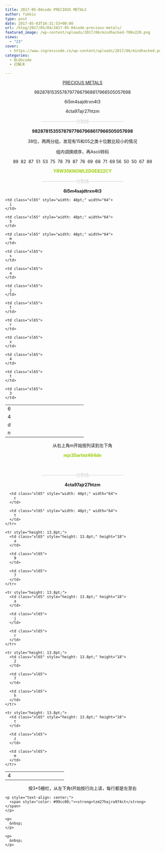 ```yaml
---
title: 2017-05-04code PRECIOUS METALS
author: fukkix
type: post
date: 2017-05-03T16:31:53+00:00
url: /blog/2017/05/04/2017-05-04code-precious-metals/
featured_image: /wp-content/uploads/2017/06/mindhacked-700x220.png
views:
  - "23"
cover:
  - https://www.ingresscode.cn/wp-content/uploads/2017/06/mindhacked.png
categories:
  - BLOGcode
  - 已解决

---
```

<p style="text-align: center;">
  <a href="http://investigate.ingress.com/2017/05/04/precious-metals/" target="_blank" rel="noopener">PRECIOUS METALS</a>
</p>

<p style="text-align: center;">
  98287815355787977867968617966505057698
</p>

<p style="text-align: center;">
  6i5m4sajdtrxn4t3
</p>

<p style="text-align: center;">
  4cta97ajr27htzm<!--more-->
</p>

<p style="text-align: center;">
  <span style="color: #cccccc;">————————分割线————————</span>
</p>

<p style="text-align: center;">
  <strong>98287815355787977867968617966505057698</strong>
</p>

<p style="text-align: center;">
  38位，两两分组，发现有15和05之类十位数比较小的情况
</p>

<p style="text-align: center;">
  组内调换顺序，再Ascii转码
</p>

<p style="text-align: center;">
  89  82  87  51  53  75  78  79  87  76  69  68  71  69 56  50  50  67  89
</p>

<p style="text-align: center;">
  <span style="color: #99cc00;"><strong>YRW35KNOWLEDGE822CY</strong></span>
</p>

<p style="text-align: center;">
  <span style="color: #cccccc;">————————分割线————————</span>
</p>

<p style="text-align: center;">
  <strong>6i5m4sajdtrxn4t3</strong>
</p>

<table class=" aligncenter" style="border-collapse: collapse; width: 192pt;" border="0" width="256" cellspacing="0" cellpadding="0">
  <colgroup> <col style="width: 48pt;" span="4" width="64" /> </colgroup> <tr style="height: 13.8pt;">
    <td class="xl65" style="height: 13.8pt; width: 48pt;" width="64" height="18">
      6
    </td>
    
    <td class="xl65" style="width: 48pt;" width="64">
      i
    </td>
    
    <td class="xl65" style="width: 48pt;" width="64">
      5
    </td>
    
    <td class="xl65" style="width: 48pt;" width="64">
      m
    </td>
  </tr>
  
  <tr style="height: 13.8pt;">
    <td class="xl65" style="height: 13.8pt;" height="18">
      4
    </td>
    
    <td class="xl65">
      s
    </td>
    
    <td class="xl65">
      a
    </td>
    
    <td class="xl65">
      j
    </td>
  </tr>
  
  <tr style="height: 13.8pt;">
    <td class="xl65" style="height: 13.8pt;" height="18">
      d
    </td>
    
    <td class="xl65">
      t
    </td>
    
    <td class="xl65">
      r
    </td>
    
    <td class="xl65">
      x
    </td>
  </tr>
  
  <tr style="height: 13.8pt;">
    <td class="xl65" style="height: 13.8pt;" height="18">
      n
    </td>
    
    <td class="xl65">
      4
    </td>
    
    <td class="xl65">
      t
    </td>
    
    <td class="xl65">
      3
    </td>
  </tr>
</table>

<p style="text-align: center;">
  <p style="text-align: center;">
    从右上角m开始按列读到左下角
  </p>
  
  <p style="text-align: center;">
    <span style="color: #99cc00;"><strong>mjx35artist464dn</strong></span>
  </p>
  
  <p>
    &nbsp;
  </p>
  
  <p style="text-align: center;">
    <span style="color: #cccccc;">————————分割线————————</span>
  </p>
  
  <p style="text-align: center;">
    <strong>4cta97ajr27htzm</strong>
  </p>
  
  <table class=" aligncenter" style="border-collapse: collapse; width: 144pt;" border="0" width="192" cellspacing="0" cellpadding="0">
    <colgroup> <col style="width: 48pt;" span="3" width="64" /> </colgroup> <tr style="height: 13.8pt;">
      <td class="xl65" style="height: 13.8pt; width: 48pt;" width="64" height="18">
        4
      </td>
      
      <td class="xl65" style="width: 48pt;" width="64">
        c
      </td>
      
      <td class="xl65" style="width: 48pt;" width="64">
        t
      </td>
    </tr>
    
    <tr style="height: 13.8pt;">
      <td class="xl65" style="height: 13.8pt;" height="18">
        a
      </td>
      
      <td class="xl65">
        9
      </td>
      
      <td class="xl65">
        7
      </td>
    </tr>
    
    <tr style="height: 13.8pt;">
      <td class="xl65" style="height: 13.8pt;" height="18">
        a
      </td>
      
      <td class="xl65">
        j
      </td>
      
      <td class="xl65">
        r
      </td>
    </tr>
    
    <tr style="height: 13.8pt;">
      <td class="xl65" style="height: 13.8pt;" height="18">
        2
      </td>
      
      <td class="xl65">
        7
      </td>
      
      <td class="xl65">
        h
      </td>
    </tr>
    
    <tr style="height: 13.8pt;">
      <td class="xl65" style="height: 13.8pt;" height="18">
        t
      </td>
      
      <td class="xl65">
        z
      </td>
      
      <td class="xl65">
        m
      </td>
    </tr>
  </table>
  
  <p style="text-align: center;">
    <p style="text-align: center;">
      按3*5栅栏，从左下角t开始按行向上读，每行都是左至右
    </p>
    
    <p style="text-align: center;">
      <span style="color: #99cc00;"><strong>tzm27hajra974ct</strong></span>
    </p>
    
    <p>
      &nbsp;
    </p>
    
    <p>
      &nbsp;
    </p>